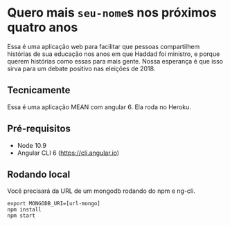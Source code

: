 # Quero mais `seu-nome`s nos próximos quatro anos

Essa é uma aplicação web para facilitar que pessoas compartilhem histórias de sua educação nos anos em que Haddad foi ministro, e porque querem histórias como essas para mais gente. Nossa esperança é que isso sirva para um debate positivo nas eleições de 2018.

## Tecnicamente

Essa é uma aplicação MEAN com angular 6. Ela roda no Heroku.

## Pré-requisitos

* Node 10.9
* Angular CLI 6 (https://cli.angular.io)

## Rodando local

Você precisará da URL de um mongodb rodando do npm e ng-cli.

```
export MONGODB_URI=[url-mongo]
npm install
npm start
```
